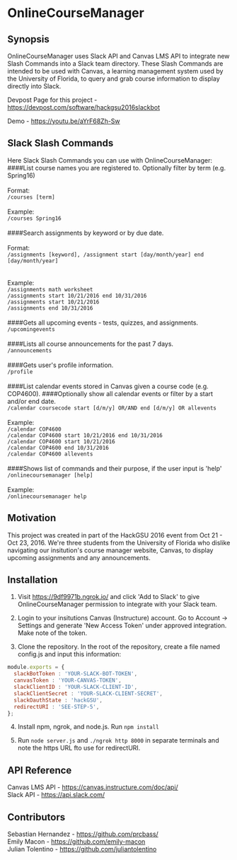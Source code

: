 # OnlineCourseManager

## Synopsis

OnlineCourseManager uses Slack API and Canvas LMS API to integrate new Slash Commands into a Slack team directory. These Slash Commands are intended to be used with Canvas, a learning management system used by the University of Florida, to query and grab course information to display directly into Slack. 

Devpost Page for this project - https://devpost.com/software/hackgsu2016slackbot <br>

Demo - https://youtu.be/aYrF68Zh-Sw <br>

## Slack Slash Commands

Here Slack Slash Commands you can use with OnlineCourseManager: <br>
####List course names you are registered to. Optionally filter by term (e.g. Spring16)<br>
<br>Format:
<br>`/courses [term]`
<br><br>Example:
<br>`/courses Spring16` 
<br><br>
####Search assignments by keyword or by due date. <br>
<br>Format:
<br>`/assignments [keyword], /assignment start [day/month/year] end [day/month/year]`<br>
<br><br>Example: 
<br> `/assignments math worksheet`<br>
`/assignments start 10/21/2016 end 10/31/2016`<br>
`/assignments start 10/21/2016`<br>
`/assignments end 10/31/2016 ` 
<br><br>
####Gets all upcoming events - tests, quizzes, and assignments.<br>
`/upcomingevents` 
<br><br> 
####Lists all course announcements for the past 7 days. <br>
`/announcements` 
<br><br>
####Gets user's profile information.<br>
`/profile` 
<br><br>
####List calendar events stored in Canvas given a course code (e.g. COP4600).
####Optionally show all calendar events or filter by a start and/or end date.<br>
``/calendar coursecode start [d/m/y] OR/AND end [d/m/y] OR allevents``<br>
<br>Example:
<br>`/calendar COP4600`<br>
`/calendar COP4600 start 10/21/2016 end 10/31/2016`<br>
`/calendar COP4600 start 10/21/2016`<br>
`/calendar COP4600 end 10/31/2016`<br>
`/calendar COP4600 allevents` 
<br><br>
####Shows list of commands and their purpose, if the user input is 'help'<br>
`/onlinecoursemanager [help]`<br>
<br>Example:
<br>`/onlinecoursemanager help`
<br>

## Motivation

This project was created in part of the HackGSU 2016 event from Oct 21 - Oct 23, 2016. We're three students from the University of Florida who dislike navigating our insitution's course manager website, Canvas, to display upcoming assignments and any announcements.

## Installation

1) Visit https://9df9971b.ngrok.io/ and click 'Add to Slack' to give OnlineCourseManager permission to integrate with your Slack team.

2) Login to your insitutions Canvas (Instructure) account. Go to Account -> Settings and generate 'New Access Token' under approved integration. Make note of the token.

3) Clone the repository. In the root of the repository, create a file named config.js and input this information:

```javascript
module.exports = {
  slackBotToken : 'YOUR-SLACK-BOT-TOKEN',
  canvasToken : 'YOUR-CANVAS-TOKEN',
  slackClientID : 'YOUR-SLACK-CLIENT-ID',
  slackClientSecret : 'YOUR-SLACK-CLIENT-SECRET',
  slackOauthState : 'hackGSU',
  redirectURI : 'SEE-STEP-5',
};
```

4) Install npm, ngrok, and node.js. Run ``npm install``

5) Run `node server.js` and `./ngrok http 8000` in separate terminals and note the https URL fto use for redirectURI.

## API Reference

Canvas LMS API - https://canvas.instructure.com/doc/api/ <br>
Slack API - https://api.slack.com/

## Contributors

Sebastian Hernandez - https://github.com/prcbass/ <br>
Emily Macon - https://github.com/emily-macon <br>
Julian Tolentino - https://github.com/juliantolentino <br>
